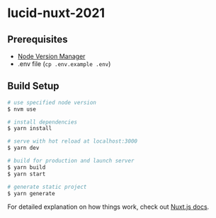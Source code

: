 # lucid-nuxt-2021

## Prerequisites
- [Node Version Manager](https://github.com/nvm-sh/nvm)
- .env file (`cp .env.example .env`)

## Build Setup
```bash
# use specified node version
$ nvm use

# install dependencies
$ yarn install

# serve with hot reload at localhost:3000
$ yarn dev

# build for production and launch server
$ yarn build
$ yarn start

# generate static project
$ yarn generate
```

For detailed explanation on how things work, check out [Nuxt.js docs](https://nuxtjs.org).
